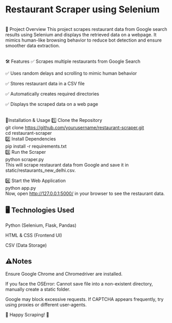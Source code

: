 # Restaurant Scraper using Selenium
<br>📌 Project Overview
This project scrapes restaurant data from Google search results using Selenium and displays the retrieved data on a webpage. It mimics human-like browsing behavior to reduce bot detection and ensure smoother data extraction.<br>

<br>🛠 Features
✅ Scrapes multiple restaurants from Google Search

✅ Uses random delays and scrolling to mimic human behavior

✅ Stores restaurant data in a CSV file

✅ Automatically creates required directories

✅ Displays the scraped data on a web page

<br> 🚀Installation & Usage
1️⃣ Clone the Repository<br>
git clone https://github.com/yourusername/restaurant-scraper.git<br>
cd restaurant-scraper<br>
2️⃣ Install Dependencies<br>
pip install -r requirements.txt<br>
3️⃣ Run the Scraper<br>
python scraper.py<br>
This will scrape restaurant data from Google and save it in static/restaurants_new_delhi.csv.<br>

4️⃣ Start the Web Application<br>
python app.py<br>
Now, open http://127.0.0.1:5000/ in your browser to see the restaurant data.<br>

## 🖥 Technologies Used<br>
Python (Selenium, Flask, Pandas)<br>

HTML & CSS (Frontend UI)<br>

CSV (Data Storage)<br>

## ⚠️Notes<br>
Ensure Google Chrome and Chromedriver are installed.<br>

If you face the OSError: Cannot save file into a non-existent directory, manually create a static folder.

Google may block excessive requests. If CAPTCHA appears frequently, try using proxies or different user-agents.

🚀 Happy Scraping! 🎯
